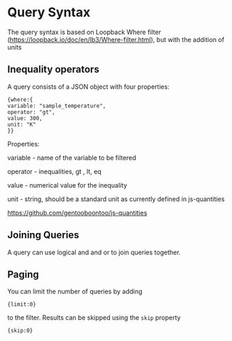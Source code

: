 


# Query Syntax

The query syntax is based on Loopback Where filter (https://loopback.io/doc/en/lb3/Where-filter.html), but with the addition of units

## Inequality operators

A query consists of a JSON object with four properties:
```
{where:{ 
variable: "sample_temperature",
operator: "gt",
value: 300,
unit: "K"
}}
```
Properties:

variable - name of the variable to be filtered

operator - inequalities, gt ,  lt,  eq

value - numerical value for the inequality 

unit - string, should be a standard unit as currently defined in js-quantities

https://github.com/gentooboontoo/js-quantities



## Joining Queries 
A query can use logical and and or to join queries together.

## Paging

You can limit the number of queries by adding
```
{limit:0}
```
to the filter.
Results can be skipped using the ```skip``` property
```
{skip:0}
```


